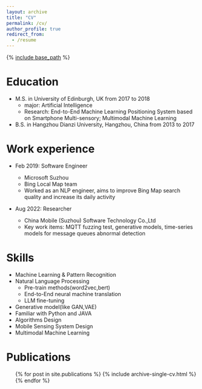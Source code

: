 ```yaml
---
layout: archive
title: "CV"
permalink: /cv/
author_profile: true
redirect_from:
  - /resume
---
```


{% [include base_path](https://peterweijust.github.io/s/) %}

Education
======
* M.S. in University of Edinburgh, UK from 2017 to 2018
  * major: Artificial Intelligence
  * Research: End-to-End Machine Learning Positioning System based on Smartphone Multi-sensory; Multimodal Machine Learning
* B.S. in Hangzhou Dianzi University, Hangzhou, China from 2013 to 2017


Work experience
======
* Feb 2019: Software Engineer
  * Microsoft Suzhou
  * Bing Local Map team
  * Worked as an NLP engineer, aims to improve Bing Map search quality and increase its daily activity

* Aug 2022: Researcher
  * China Mobile (Suzhou) Software Technology Co.,Ltd
  * Key work items: MQTT fuzzing test, generative models, time-series models for message queues abnormal detection
  
Skills
======
* Machine Learning & Pattern Recognition
* Natural Language Processing
  * Pre-train methods(word2vec,bert)
  * End-to-End neural machine translation
  * LLM fine-tuning
* Generative model(like GAN,VAE)
* Familiar with Python and JAVA
* Algorithms Design
* Mobile Sensing System Design
* Multimodal Machine Learning

Publications
======
  <ul>{% for post in site.publications %}
    {% include archive-single-cv.html %}
  {% endfor %}</ul>
  
  

